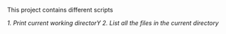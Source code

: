 This project contains different scripts 

_1. Print current working directorY_
_2. List all the files in the current directory_

